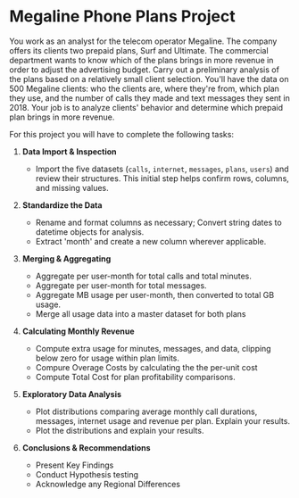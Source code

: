 # Megaline Phone Plans Project

You work as an analyst for the telecom operator Megaline. The company offers its clients two prepaid plans, Surf and Ultimate. The commercial department wants to know which of the plans brings in more revenue in order to adjust the advertising budget. Carry out a preliminary analysis of the plans based on a relatively small client selection. You'll have the data on 500 Megaline clients: who the clients are, where they're from, which plan they use, and the number of calls they made and text messages they sent in 2018. Your job is to analyze clients' behavior and determine which prepaid plan brings in more revenue. 

For this project you will have to complete the following tasks:
1. **Data Import & Inspection**  
   - Import the five datasets (`calls`, `internet`, `messages`, `plans`, `users`) and review their structures. This initial step helps confirm rows, columns, and missing values.

2. **Standardize the Data**  
   - Rename and format columns as necessary; Convert string dates to datetime objects for analysis.
   - Extract 'month' and create a new column wherever applicable. 

3. **Merging & Aggregating**
   - Aggregate per user-month for total calls and total minutes.
   - Aggregate per user-month for total messages.
   - Aggregate MB usage per user-month, then converted to total GB usage.
   - Merge all usage data into a master dataset for both plans


4. **Calculating Monthly Revenue**
   - Compute extra usage for minutes, messages, and data, clipping below zero for usage within plan limits.
   - Compure Overage Costs by calculating the the per-unit cost
   - Compute Total Cost for plan profitability comparisons.

5. **Exploratory Data Analysis** 
   - Plot distributions comparing average monthly call durations, messages, internet usage and revenue per plan. Explain your results.
   - Plot the distributions and explain your results.

6. **Conclusions & Recommendations**
   - Present Key Findings
   - Conduct Hypothesis testing
   - Acknowledge any Regional Differences
